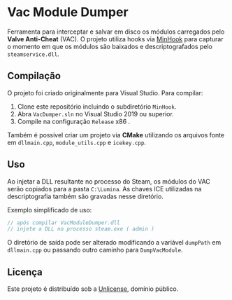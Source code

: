 # Vac Module Dumper

Ferramenta para interceptar e salvar em disco os módulos carregados pelo **Valve Anti-Cheat** (VAC). O projeto utiliza hooks via [MinHook](https://github.com/TsudaKageyu/minhook) para capturar o momento em que os módulos são baixados e descriptografados pelo `steamservice.dll`.

## Compilação

O projeto foi criado originalmente para Visual Studio. Para compilar:

1. Clone este repositório incluindo o subdiretório `MinHook`.
2. Abra `VacDumper.sln` no Visual Studio 2019 ou superior.
3. Compile na configuração `Release` x86 .

Também é possível criar um projeto via **CMake** utilizando os arquivos fonte em `dllmain.cpp`, `module_utils.cpp` e `icekey.cpp`.

## Uso

Ao injetar a DLL resultante no processo do Steam, os módulos do VAC serão copiados para a pasta `C:\Lumina`. As chaves ICE utilizadas na descriptografia também são gravadas nesse diretório.

Exemplo simplificado de uso:

```cpp
// após compilar VacModuleDumper.dll
// injete a DLL no processo steam.exe ( admin )
```

O diretório de saída pode ser alterado modificando a variável `dumpPath` em `dllmain.cpp` ou passando outro caminho para `DumpVacModule`.

## Licença

Este projeto é distribuído sob a [Unlicense](LICENSE), domínio público.
